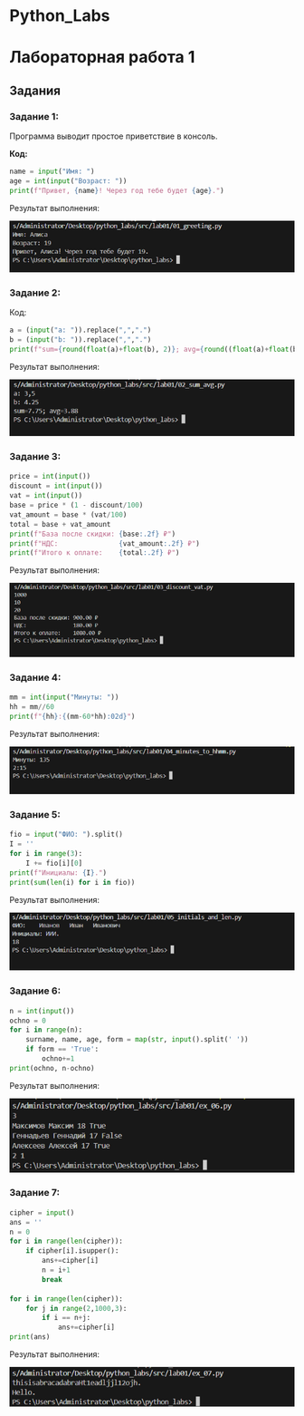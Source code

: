 

<h1>Python_Labs</h1>

# Лабораторная работа 1



## Задания

### Задание 1:

Программа выводит простое приветствие в консоль.

**Код:**
```python
name = input("Имя: ")
age = int(input("Возраст: "))
print(f"Привет, {name}! Через год тебе будет {age}.")
```
Результат выполнения:

![Результат выполнения задания 1](images/lab01/01_greeting.png)

### Задание 2: 

Код:

```python
a = (input("a: ")).replace(",",".")
b = (input("b: ")).replace(",",".")
print(f"sum={round(float(a)+float(b), 2)}; avg={round((float(a)+float(b))/2, 2)}")
```
Результат выполнения:

![Результат выполнения задания 2](images/lab01/02_sum_avg.png)


### Задание 3: 

```python
price = int(input())
discount = int(input())
vat = int(input())
base = price * (1 - discount/100)
vat_amount = base * (vat/100)
total = base + vat_amount
print(f"База после скидки: {base:.2f} ₽")
print(f"НДС:               {vat_amount:.2f} ₽")
print(f"Итого к оплате:    {total:.2f} ₽")
```
Результат выполнения:

![Результат выполнения задания 3](images/lab01/03_discount_vat.png)

### Задание 4: 

```python
mm = int(input("Минуты: "))
hh = mm//60
print(f"{hh}:{(mm-60*hh):02d}")
```
Результат выполнения:

![Результат выполнения задания 4](images/lab01/04_minutes_to_hhmm.png)

### Задание 5:

```python
fio = input("ФИО: ").split()
I = ''
for i in range(3):
    I += fio[i][0]
print(f"Инициалы: {I}.")
print(sum(len(i) for i in fio))
```
Результат выполнения:

![Результат выполнения задания 5](images/lab01/05_initials_and_len.png)


### Задание 6:
```python
n = int(input())
ochno = 0
for i in range(n):
    surname, name, age, form = map(str, input().split(' '))
    if form == 'True':
        ochno+=1
print(ochno, n-ochno)
```

Результат выполнения:

![Результат выполнения задания 6](images/lab01/ex_06.png)

### Задание 7:
```python
cipher = input()
ans = ''
n = 0
for i in range(len(cipher)):
    if cipher[i].isupper():
        ans+=cipher[i]
        n = i+1
        break

for i in range(len(cipher)):
    for j in range(2,1000,3):
        if i == n+j:
            ans+=cipher[i]
print(ans)
```

Результат выполнения:

![Результат выполнения задания 1](images/lab01/ex_07.png)
